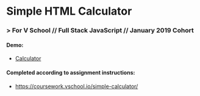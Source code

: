 # Simple HTML Calculator
### > For V School // Full Stack JavaScript // January 2019 Cohort

#### Demo:
- <a href="http://htmlpreview.github.com/?https://github.com/yummywakame/V-School-Assignments/blob/master/exercises/week-02/13-simple-html-calculator/index.html">Calculator</a>

#### Completed according to assignment instructions: 
- https://coursework.vschool.io/simple-calculator/
